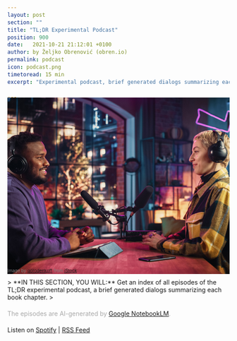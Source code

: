 ```yaml
---
layout: post
section: ""
title: "TL;DR Experimental Podcast"
position: 900
date:   2021-10-21 21:12:01 +0100
author: by Željko Obrenović (obren.io)
permalink: podcast
icon: podcast.png
timetoread: 15 min
excerpt: "Experimental podcast, brief generated dialogs summarizing each book chapter. The episodes are AI-generated by Google NotebookLM."

---
```

<img style="margin-top: -20px; width: 100%; height: 400px; object-fit: cover" src="assets/images/istock/iStock-1409652094.jpg">
<div style="font-size: 70%; margin-top: -16px; color: grey; margin-bottom: 12px">
Image by <a target="_blank" href="https://www.istockphoto.com/en/portfolio/gorodenkoff">gorodenkoff</a> from <a target="_blank" href="https://www.istockphoto.com/">iStock</a>
</div>
> **IN THIS SECTION, YOU WILL:** Get an index of all episodes of the TL;DR experimental podcast, a brief generated dialogs summarizing each book chapter.
>

<style>
 .quote {
     border-left: 8px solid #d9ead3;
     padding-left: 36px;
     margin-top: 30px;
     margin-bottom: 40px;
     font-size: 130%;
     font-style: normal;
     color:#888;
 }
    @media only screen and (max-width: 768px) {
        [class= "quote"] {
            display: none;
        }
    }
h2 {
  margin-top: 40px;
}
h3 {
  margin-top: 40px;
}
.title {
  font-size: 120%;
}
.subtitle {
  font-size: 100%;
  color: grey;
}
</style>
<script>
    const podcasts = [
        {   
            title: "Pre-Seasons: Digging Into the Why",
            episodes:[ 
                {
                    title: "Introduction",
                    subtitle: "A summary of the <a href='intro'>introduction</a> chapter.",
                    file: "intro.mp3",
                    spotify: "https://open.spotify.com/episode/5SSpNetZevRe4h0NCig9cJ?si=03cdce5ef5094958",
                    notebooklm: "https://notebooklm.google.com/notebook/9f3e8678-91a4-42e3-bcbc-d50b2190132b/audio"
                },
                {
                    title: "Context & Goals",
                    subtitle: "Summary of the <a href='context'>context</a> and <a href='goals'>goals</a> chapters.",
                    file: "context-and-goals.mp3",
                    spotify: "https://open.spotify.com/episode/6zqsjQMnHMU6W06V4o2w9q?si=9e71085abda64e8b",
                    notebooklm: "https://notebooklm.google.com/notebook/ecdd13d1-bc07-4381-8dc8-2ad4388989a4/audio" 
                }
            ]
        },
        {   
            title: "Season 1: The Framework",
            episodes:[ 
                {
                    title: "Grounded Architecture Framework Overview",
                    subtitle: "A summary of the <a href='grounded-architecture'>Grounded Architecture Framework</a> chapter.",
                    file: "framework.mp3",
                    notebooklm: "https://notebooklm.google.com/notebook/5465acf5-c410-47bb-bc53-4f7f6ea8153d/audio",
                    spotify: "https://open.spotify.com/episode/067kXwqPb3DMe4pNYMTDvv?si=5cdfae54d97c42aa"
                },
                {
                    title: "Lightweight Architectural Analytics",
                    subtitle: "Summary of the <a href='analytics'>Lightweight Architectural Analytics</a> chapter.",
                    notebooklm: "https://notebooklm.google.com/notebook/0631d3e5-c779-4145-ab20-167150d20415/audio",
                    file: "analytics.mp3",
                    spotify: "https://open.spotify.com/episode/00DKKmGoLhditLNCvbHTBW?si=31c33a1d8c4e4fef"
                },
                {
                    title: "Collaborative Networks",
                    subtitle: "Summary of the <a href='people'>Collaborative Networks</a> chapter.",
                    notebooklm: "https://notebooklm.google.com/notebook/bcbf5980-925d-4f16-97f8-55a9291324e6/audio",
                    file: "people.mp3",
                    spotify: "https://open.spotify.com/episode/0CrTzVSl9QNfFSi92QgHpn?si=200873a5ba174bf2"
                },
                {
                    title: "Operating Model: General Principles",
                    subtitle: "Summary of the <a href='operating-model'>Operating Model: General Principles</a> chapter.",
                    notebooklm: "https://notebooklm.google.com/notebook/4d8e9eed-e5be-4de9-ad8f-b3eb41a8d168/audio",
                    file: "operating-model.mp3",
                    spotify: "https://open.spotify.com/episode/5h48h1zmrMHCKIdvKvrWjK?si=96e10bef94c143c7"
                },
                {
                    title: "Cooperation-Based Operating Model: Six Simple Rules",
                    subtitle: "Summary of the <a href='six-simple-rules'>Six Simple Rules</a> chapter.",
                    notebooklm: "https://notebooklm.google.com/notebook/6600f5da-8ecf-41e3-8e0c-4b603193edfc/audio",
                    file: "six-simple-rules.mp3",
                    spotify: "https://open.spotify.com/episode/3w1SxajFCOgJ80oIdubQE7?si=8028da4b439d4fe9"
                },
                {
                    title: "Operating Model: Nudge, Taxation, Mandates",
                    subtitle: "Summary of the <a href='governance'>Nudge, Taxation, Mandates</a> chapter.",
                    notebooklm: "https://notebooklm.google.com/notebook/d0753e7c-53b6-44f2-8a42-88d19bea20e5/audio",
                    file: "governance.mp3",
                    spotify: "https://open.spotify.com/episode/2UTAYFVJoWRmvX5CvJsJST?si=83969e560b6c4886"
                },
                {
                    title: "Transforming Organizations with Grounded Architecture",
                    subtitle: "Summary of the <a href='transforming'>Transforming Organizations with Grounded Architecture</a> chapter.",
                    notebooklm: "https://notebooklm.google.com/notebook/ac5ec316-146e-4d3f-88ba-c3bb8c6a8cbc/audio",
                    file: "transforming.mp3",
                    spotify: "https://open.spotify.com/episode/2Z7tUlCP5BGGQzljXtW6Tf?si=6a9188d95e184d95"
                }
            ]
        },
        {   
            title: "Season 2: On Being Architect",
            episodes:[ 
                {
                    title: "On Being Architect",
                    subtitle: "A summary of the <a href='being-architect'>On Being Architect</a> introduction chapter.",
                    file: "being-architect.mp3",
                    notebooklm: "https://notebooklm.google.com/notebook/176191ad-c48c-429c-987a-129a4e75a001/audio",
                    spotify: "https://open.spotify.com/episode/0kS3XyLgOoQgjx4wsyfif1?si=hHV8N6DpS5G10ir7PE9YaQ"
                },
                {
                    title: "Building Skills",
                    subtitle: "A summary of the <a href='skills'>Building Skills</a> chapter.",
                    file: "skills.mp3",
                    notebooklm: "https://notebooklm.google.com/notebook/b68fd27d-70a7-4bd8-830b-33eeab97c6d6/audio",
                    spotify: "https://open.spotify.com/episode/4i9GcceqvrbPZ7XwVgpMAO?si=75AssaZXR7CFULaPtWVHWQ"
                },
                {
                    title: "Making Impact",
                    subtitle: "A summary of the <a href='impact'>Making Impact</a> chapter.",
                    file: "impact.mp3",
                    notebooklm: "https://notebooklm.google.com/notebook/a7053d30-ac48-413c-b0cb-d4f477d0dc71/audio",
                    spotify: "https://open.spotify.com/episode/3IcKdwPbkfPX0ZqSfREwb4?si=diPB2DuYR0Gb1uaOjB7hmQ"
                },
                {
                    title: "Leadership Traits",
                    subtitle: "A summary of the <a href='leadership'>Leadership Traits</a> chapter.",
                    file: "leadership.mp3",
                    notebooklm: "https://notebooklm.google.com/notebook/5d568d79-411f-48d4-81d0-0b6b5e2ded6d/audio",
                    spotify: "https://open.spotify.com/episode/2tlTR5giWoHFjG7pRUCD0p?si=HQPhu78zRX2idM9twzfHdw"
                },
                {
                    title: "Thinking Like an Architect: Architects as Superglue",
                    subtitle: "A summary of the <a href='superglue'>Thinking Like an Architect: Architects as Superglue</a> chapter.",
                    file: "superglue.mp3",
                    notebooklm: "https://notebooklm.google.com/notebook/3fc369b1-f059-4948-a014-cbde400bda3b/audio",
                    spotify: "https://open.spotify.com/episode/6SKAbxK0KYD9zgX2fofdJT?si=yKJw-V-xQj66FrTmFKm4mw"
                },
                {
                    title: "Thinking Like an Architect: Balancing Curiosity, Doubt, Vision, and Skepticism",
                    subtitle: "A summary of the <a href='balancing'>Thinking Like an Architect: Balancing Curiosity, Doubt, Vision, and Skepticism</a> chapter.",
                    file: "balancing.mp3",
                    notebooklm: "https://notebooklm.google.com/notebook/a49239a5-2d7f-470a-8501-d9ed66eaab20/audio",
                    spotify: "https://open.spotify.com/episode/1VY8J9LhSPjQvbHCkN2y7I?si=sEFc9RHLSt6ObyxW8CnbgA"
                },
                {
                    title: "Architects' Career Paths",
                    subtitle: "A summary of the <a href='career-paths'>Architects' Career Paths</a> chapter.",
                    file: "career-paths.mp3",
                    notebooklm: "https://notebooklm.google.com/notebook/d9bf380f-9695-4634-b3e0-f5ae3e3f3245/audio",
                    spotify: "https://open.spotify.com/episode/1zf0ZMvOZoawADSG9E1s0l?si=_G56cvMBRtSPUUQ8uLQ8OA"
                }
            ]
        },
        {   
            title: "Season 3: On Human Complexity",
            episodes:[ 
                {
                    title: "On Human Complexity",
                    subtitle: "A summary of the <a href='human-complexity'>On Human Complexity</a> introduction chapter.",
                    file: "human-complexity.mp3",
                    notebooklm: "https://notebooklm.google.com/notebook/edafeb4c-6e4e-4ebd-a331-91d9b3e57242/audio",
                    spotify: "https://open.spotify.com/episode/1QGRyF9eHOcOftpbaZm6Wv?si=Zb5dTbDiQLOKpIvvPnao1Q"
                },
                {
                    title: "The Culture Map: Architects' Culture Compass",
                    subtitle: "A summary of the <a href='culture-map'>The Culture Map: Architects' Culture Compass</a> chapter.",
                    file: "culture-map.mp3",
                    notebooklm: "https://notebooklm.google.com/notebook/8a6ea5b2-b09b-41d9-b573-14566f918c82/audio",
                    spotify: "https://open.spotify.com/episode/5DNNUjMolzJz5hvw2o6JH3?si=E63LplSPT8y5GTGVwHKoKw"
                },
                {
                    title: "The Culture Map (Confrontational Style)",
                    subtitle: "A second take on the <a href='culture-map'>The Culture Map: Architects' Culture Compass</a> chapter. This time hosts use a confrontational style to illustrate impact of cultural differences on communication and disagreements.",
                    file: "culture-map-confrontational.mp3",
                    notebooklm: "https://notebooklm.google.com/notebook/7b302b1e-d37e-406f-b0b4-7fe484155822/audio",
                    spotify: "https://open.spotify.com/episode/7AqRd8JM5s2xwzSOCJSuKb?si=cL61lm-mTnOmO4JoudPAXQ"
                },
                {
                    title: "The Human Side of Decision-Making",
                    subtitle: "A summary of the <a href='human-decisions'>The Human Side of Decision-Making</a> chapter.",
                    file: "human-decisions.mp3",
                    notebooklm: "https://notebooklm.google.com/notebook/cb57768f-64b8-48f1-a307-0d71da992e3d/audio",
                    spotify: "https://open.spotify.com/episode/0wPe0d2uCDGOwjLdFvfLpG?si=k9P84u3oRtC5tA0WjcvPtQ"
                },
                {
                    title: "Effortless Architecture",
                    subtitle: "A summary of the <a href='effortless'>Effortless Architecture</a> chapter.",
                    file: "effortless.mp3",
                    notebooklm: "https://notebooklm.google.com/notebook/0907e487-9e36-481e-b0a7-7a4ecb972d8e/audio",
                    spotify: "https://open.spotify.com/episode/1H824sdiV7Ju2ZncaCHzIR?si=CSFjbLLTTryC_-70BymmMw"
                }
            ]
        },
        {   
            title: "Season 4: On Strategy",
            episodes:[ 
                {
                    title: "On Strategy",
                    subtitle: "A summary of the <a href='strategy'>On Strategy</a> introduction chapter.",
                    file: "strategy.mp3",
                    notebooklm: "https://notebooklm.google.com/notebook/954b4e3b-11f5-495f-9eab-c4d9bc6956e9/audio",
                    spotify: "https://open.spotify.com/episode/5ibFMUv68hrYOOnKOSaCv5?si=T4a-D4_qTh2lIPkLBClTnw"
                },
                {
                    title: "Enterprise Architecture as Strategy",
                    subtitle: "A summary of the <a href='ea-as-strategy'>Enterprise Architecture as Strategy</a> chapter.",
                    file: "ea-as-strategy.mp3",
                    notebooklm: "https://notebooklm.google.com/notebook/40d659d4-ffe0-4176-9cf2-f03aa9f16849/audio",
                    spotify: "https://open.spotify.com/episode/2vnGmCiZUSR6WRH76hknGv?si=KCcx0PGVQTKtRqIkB-4bGQ"
                },
                {
                    title: "Hunting the Ghost of Business Architecture",
                    subtitle: "A summary of the <a href='business-architecture'>Hunting the Ghost of Business Architecture</a> chapter.",
                    file: "business-architecture.mp3",
                    notebooklm: "https://notebooklm.google.com/notebook/4fcbcf36-ac9f-4e52-9f01-6bc251769a6c/audio",
                    spotify: "https://open.spotify.com/episode/4xHNtXiFDjnV8Bosau4Hrm?si=4eyyCNA4SquG90xsOA3lGw"
                },
                {
                    title: "Outsourcing Strategies",
                    subtitle: "A summary of the <a href='outsourcing'>Outsourcing Strategies</a> chapter.",
                    file: "outsourcing.mp3",
                    notebooklm: "https://notebooklm.google.com/notebook/aadff0ee-f821-4328-bf3b-2691c230a3a8/audio",
                    spotify: "https://open.spotify.com/episode/32vfl26QpLOVM9bAFrPkQe?si=R8TDIEIBQh2ZjCA67fIqaQ"
                },
                {
                    title: "Achieving Market Leadership",
                    subtitle: "A summary of the <a href='market-leadership'>Achieving Market Leadership</a> chapter.",
                    file: "market-leadership.mp3",
                    notebooklm: "https://notebooklm.google.com/notebook/e7921f18-00c2-4da3-b537-3073c41cab88/audio",
                    spotify: "https://open.spotify.com/episode/0S25mDfE35gv3EUHX2oOes?si=HC62zuHQQRGKwR_nXcMbwA"
                },
                {
                    title: "Value-Based Strategy",
                    subtitle: "A summary of the <a href='value-based-strategy'>Value-Based Strategy</a> chapter.",
                    file: "value-based-strategy.mp3",
                    notebooklm: "https://notebooklm.google.com/notebook/0c8ccecb-b360-4f4d-8258-81430375f3e6/audio",
                    spotify: "https://open.spotify.com/episode/055GIpxLymBM9W9eiMNYJs?si=DJheL5zXRRC8kCa8Ddo3UA"
                },
                {
                    title: "Marketplace Strategies: What Digital Marketplaces Sell?",
                    subtitle: "A summary of the <a href='marketplaces'>Marketplace Strategies: What Digital Marketplaces Sell?</a> chapter.",
                    file: "marketplaces.mp3",
                    notebooklm: "https://notebooklm.google.com/notebook/53080ac8-d11a-4984-916c-ee9cdd3470fe/audio",
                    spotify: "https://open.spotify.com/episode/2D4qaQuf2FZALvVjEb7XCv?si=dsLkFX1dT86ehpemJWmySg"
                },
                {
                    title: "Connecting Marketing, Sales, and Customer Service Strategies",
                    subtitle: "A summary of the <a href='marketing-sales-strategy'>Connecting Marketing, Sales, and Customer Service Strategies</a> chapter.",
                    file: "marketing-sales-strategy.mp3",
                    notebooklm: "https://notebooklm.google.com/notebook/8a9e3ef3-29fb-4782-806d-8945e0008ce7/audio",
                    spotify: "https://open.spotify.com/episode/3rydyBBckD2BmhvQsgIfDJ?si=HzM9hnNYTgOM377-T9KwGw"
                },
                {
                    title: "Culture As a Strategy (aka Culture Eats Strategy for Breakfast)",
                    subtitle: "A summary of the <a href='culture-strategy'>Culture As a Strategy (aka Culture Eats Strategy for Breakfast)</a> chapter.",
                    file: "culture-strategy.mp3",
                    notebooklm: "https://notebooklm.google.com/notebook/b46eb06c-dccc-4706-9e9f-89a16a548895/audio",
                    spotify: "https://open.spotify.com/episode/0BiW7lb6EADUvLk6MMRqfG?si=OTA5NzJ9RGWo9cmCSdKn8g"
                }
            ]
        },
        {   
            title: "Season 5: Learning From Other Fields",
            episodes:[ 
                {
                    title: "Expanding the Architect's Toolkit: Learning From Other Fields",
                    subtitle: "A summary of the <a href='expanding-toolkit'>Expanding the Architect's Toolkit: Learning From Other Fields</a> introduction chapter.",
                    file: "expanding-toolkit.mp3",
                    notebooklm: "https://notebooklm.google.com/notebook/8032510c-ec44-4ee3-a979-d57954b2ec03/audio",
                    spotify: "https://open.spotify.com/episode/5JZ6E0FcillI4mCoK2aymu?si=YWPiwzZGSna6nX7Ppr--Qg"
                },
                {
                    title: "Economic Modeling With ROI and Financial Options: Learning From the Finance Field",
                    subtitle: "A summary of the <a href='economics'>Economic Modeling With ROI and Financial Options: Learning From the Finance Field</a> chapter.",
                    file: "economics.mp3",
                    notebooklm: "https://notebooklm.google.com/notebook/4bc66888-89cf-4f1f-88c9-c5c26657c87b/audio",
                    spotify: "https://open.spotify.com/episode/1bUhfia9TkwvVKEBJLdzhp?si=F5aXU59GTImA89dJHeQKqg"
                },
                {
                    title: "Architecture in Product-Led Organizations: Learning From Customer-Centric Fields",
                    subtitle: "A summary of the <a href='product'>Architecture in Product-Led Organizations: Learning From Customer-Centric Fields</a> chapter.",
                    file: "product.mp3",
                    notebooklm: "https://notebooklm.google.com/notebook/4d8f7d37-601e-44c3-b8f6-ba2c13091934/audio",
                    spotify: "https://open.spotify.com/episode/0nMqmouTm1MsDlIgI5Wrxi?si=qJVDkEM8SoGftU_aJkUEaA"
                },
                {
                    title: "Decision Intelligence in IT Architecture: Learning From Data, Social, and Managerial Fields",
                    subtitle: "A summary of the <a href='decision-intelligence'>Decision Intelligence in IT Architecture: Learning From Data, Social, and Managerial Fields</a> chapter.",
                    file: "decision-intelligence.mp3",
                    notebooklm: "https://notebooklm.google.com/notebook/22f18a5a-88ea-493e-adae-38e928f6a97c/audio",
                    spotify: "https://open.spotify.com/episode/5yz8glpHVNYA4qJXH8tFh1?si=968-czNVQiC_lvPIGGaR6w"
                },
                {
                    title: "How Big Transformations Get Done: Learning From Mega-Projects",
                    subtitle: "A summary of the <a href='big-transformations'>How Big Transformations Get Done: Learning From Mega-Projects</a> chapter.",
                    file: "big-transformations.mp3",
                    notebooklm: "https://notebooklm.google.com/notebook/cb2f84f7-0694-4b0e-9f5c-9dd21b67308a/audio",
                    spotify: "https://open.spotify.com/episode/4d80CL2AZQGSRCEZKmMcWH?si=84db4691f27445d2"
                }
            ]
        }
    ];
</script>
<div style="margin-bottom: 20px; margin-top: 20px; color: darkgrey">
The episodes are AI-generated by <a href="https://notebooklm.google.com/" target="_blank">Google NotebookLM</a>.
</div>

<div>
Listen on <a target="_blank" href="https://open.spotify.com/show/7lZFRV61H4oQ4uhHKZS4jI?si=QUCndprIQ7e6W-LuYHWqng">Spotify</a> | <a target="_blank" href="https://anchor.fm/s/10432fed8/podcast/rss">RSS Feed</a>
</div>

<div id="content"></div>

<script>
    let html = '';
    podcasts.forEach(podcast => {
        html += '<h3>' + podcast.title + '</h3>';
        html += '<table>';
        podcast.episodes.forEach(episode => {
            html += '<tr>';
            html += '<td style="width: 100px"><img style="width: 100px" src="assets/icons/podcast.png"></td>';
            html += '<td style="padding-bottom: 0">';
            html += '<div class="title"><span style="background-color: ">TL;DR: <b>' + episode.title + '</b></span></div>';
            html += '<div class="subtitle">' + episode.subtitle + '</div>';
            html += '<figure style="margin-top: 20px; margin-left: -4px">';
            html += '<audio controls src="/assets/podcast/' + episode.file + '"></audio>';
            html += '<a href="/assets/podcast/' + episode.file + '"><img src="assets/icons/download.png" title="download" style="vertical-align: top; width: 24px; padding-top: 14px; padding-left: 22px"></a>';
            html += '<a href="' + episode.notebooklm + '"><img src="assets/icons/notebooklm.png" title="NotebookLM" style="vertical-align: top; width: 34px; padding-top: 10px; padding-left: 12px"></a>';
            if (episode.spotify) {
                html += '<a href="' + episode.spotify + '" style="margin: 0; margin-left: 16px; ">';
                html += '<img style="padding: 0; margin: 0; padding-top: 10px; width: 33px; vertical-align: top" title="Listen on Spotify" src="assets/icons/spotify.png">';
                html += '</a>';
            }
            html += '</figure>';
            html += '</td>';
            html += '</tr>';
        });
        html += '</table>';
    });
    document.getElementById('content').innerHTML = html;
</script>
